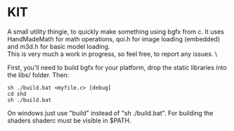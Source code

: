 # KIT

A small utility thingie, to quickly make something using bgfx from c. It uses HandMadeMath for math operations, qoi.h for image loading (embedded) and m3d.h for basic model loading. \
This is very much a work in progress, so feel free, to report any issues. \

First, you'll need to build bgfx for your platform, drop the static libraries into the libs/ folder. Then:

    sh ./build.bat <myfile.c> [debug]
    cd shd
    sh ./build.bat

On windows just use "build" instead of "sh ./build.bat". For building the shaders shaderc must be visible in $PATH.